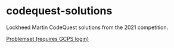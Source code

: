 <h1>codequest-solutions</h1>
Lockheed Martin CodeQuest solutions from the 2021 competition.

<a href="https://drive.google.com/file/d/1c85zsZubpEsLoEzFpseny29P5myeaesK/view?usp=sharing">Problemset (requires GCPS login)</a>